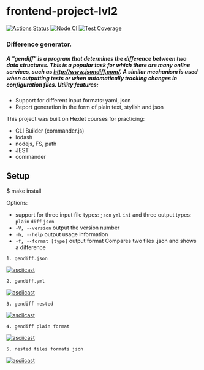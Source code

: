 # frontend-project-lvl2

[![Actions Status](https://github.com/ignatiy-f/frontend-project-lvl2/workflows/hexlet-check/badge.svg)](https://github.com/ignatiy-f/frontend-project-lvl2/actions)
[![Node CI](https://github.com/ignatiy-f/frontend-project-lvl2/actions/workflows/node.js.yml/badge.svg)](https://github.com/ignatiy-f/frontend-project-lvl2/actions/workflows/node.js.yml)
[![Test Coverage](https://api.codeclimate.com/v1/badges/7a3fac631a8bb2f0541f/test_coverage)](https://codeclimate.com/github/ignatiy-f/frontend-project-lvl2/test_coverage)

### Difference generator.
##### A "gendiff" is a program that determines the difference between two data structures. This is a popular task for which there are many online services, such as http://www.jsondiff.com/. A similar mechanism is used when outputting tests or when automatically tracking changes in configuration files. Utility features:
* Support for different input formats: yaml, json
* Report generation in the form of plain text, stylish and json

This project was built on Hexlet courses for practicing:

* CLI Builder (commander.js)
* lodash
* nodejs, FS, path
* JEST
* commander

## Setup

$ make install

Options:
*    support for three input file types: `json` `yml` `ini`  and three output types: `plain` `diff` `json`
*    `-V, --version` output the version number
*    `-h, --help` output usage information
*    `-f, --format [type]` output format
Compares two files .json and shows a difference

    1. gendiff.json
[![asciicast](https://asciinema.org/a/RhVweJdkef5OnCh127CQDbFwW.svg)](https://asciinema.org/a/RhVweJdkef5OnCh127CQDbFwW)

    2. gendiff.yml
[![asciicast](https://asciinema.org/a/XUmc2xyyU9Lt58I6HO12VJ7C6.svg)](https://asciinema.org/a/XUmc2xyyU9Lt58I6HO12VJ7C6)

    3. gendiff nested
[![asciicast](https://asciinema.org/a/wUqTe6aqPsS8Bz9g1hzJKQhFR.svg)](https://asciinema.org/a/wUqTe6aqPsS8Bz9g1hzJKQhFR)

    4. gendiff plain format
[![asciicast](https://asciinema.org/a/Ido7yHq2YnEesWkifubqmVffe.svg)](https://asciinema.org/a/Ido7yHq2YnEesWkifubqmVffe)

    5. nested files formats json
[![asciicast](https://asciinema.org/a/weqklwi9IkWks1sneHyvRtGKf.svg)](https://asciinema.org/a/weqklwi9IkWks1sneHyvRtGKf)